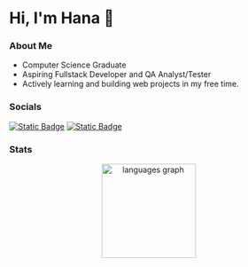 # Hi, I'm Hana 👋

### About Me

- Computer Science Graduate
- Aspiring Fullstack Developer and QA Analyst/Tester
- Actively learning and building web projects in my free time.

### Socials
<a href="https://www.linkedin.com/in/hanmarine" target="_blank" rel="noopener noreferrer"><img alt="Static Badge" src="https://img.shields.io/badge/Linkedin-blue?style=for-the-badge"></a>
<a href="https://hnmrine.vercel.app/" target="_blank" rel="noopener noreferrer"><img alt="Static Badge" src="https://img.shields.io/badge/Portfolio-003153?style=for-the-badge">
</a>

### Stats
<div align="center">
  <img src="https://github-readme-stats.vercel.app/api/top-langs?username=hanmarine&locale=en&hide_title=false&layout=compact&card_width=320&langs_count=5&theme=algolia" height="170" alt="languages graph"  />
</div>
